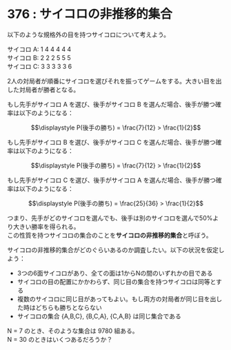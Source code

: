 # 376 : サイコロの非推移的集合

以下のような規格外の目を持つサイコロについて考えよう。

サイコロ A: 1 4 4 4 4 4  
サイコロ B: 2 2 2 5 5 5  
サイコロ C: 3 3 3 3 3 6

2人の対局者が順番にサイコロを選びそれを振ってゲームをする。大きい目を出した対局者が勝者となる。

もし先手がサイコロ A を選び、後手がサイコロ B を選んだ場合、後手が勝つ確率は以下のようになる：  


$$\displaystyle P(後手の勝ち) = \frac{7}{12} > \frac{1}{2}$$

もし先手がサイコロ B を選び、後手がサイコロ C を選んだ場合、後手が勝つ確率は以下のようになる：

$$\displaystyle P(後手の勝ち) = \frac{7}{12} > \frac{1}{2}$$

もし先手がサイコロ C を選び、後手がサイコロ A を選んだ場合、後手が勝つ確率は以下のようになる：

$$\displaystyle P(後手の勝ち) = \frac{25}{36} > \frac{1}{2}$$

つまり、先手がどのサイコロを選んでも、後手は別のサイコロを選んで50%より大きい勝率を得られる。  
この性質を持つサイコロの集合のことを**サイコロの非推移的集合**と呼ぼう。

サイコロの非推移的集合がどのぐらいあるのか調査したい。以下の状況を仮定しよう：

* 3つの6面サイコロがあり、全ての面は1からNの間のいずれかの目である
* サイコロの目の配置にかかわらず、同じ目の集合を持つサイコロは同等とする
* 複数のサイコロに同じ目があってもよい。もし両方の対局者が同じ目を出した時はどちらも勝ちとならない
* サイコロの集合 {A,B,C}, {B,C,A}, {C,A,B} は同じ集合である

N = 7 のとき、そのような集合は 9780 組ある。  
N = 30 のときはいくつあるだろうか？

